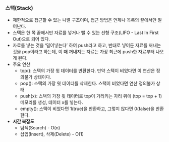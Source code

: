 ### 스택(Stack)

- 제한적으로 접근할 수 있는 나열 구조이며, 접근 방법은 언제나 목록의 끝에서만 일어난다.
- 스택은 한 쪽 끝에서만 자료를 넣거나 뺄 수 있는 선형 구조(LIFO - Last In First Out)으로 되어 있다.
- 자료를 넣는 것을 ‘밀어넣는다’ 하여 push라고 하고, 반대로 넣어둔 자료를 꺼내는 것을 pop이라고 하는데, 이 때 꺼내지는 자료는 가장 최근에 push한 자료부터 나오게 된다.
- 주요 연산
    - top(): 스택의 가장 윗 데이터를 반환한다. 만약 스택이 비었다면 이 연산은 정의불가 상태이다.
    - pop(): 스택의 가장 윗 데이터를 삭제한다. 스택이 비었다면 연산 정의불가 상태
    - push(x): 스택의 가장 윗 데이터로 top이 가리키는 자리 위에 (top = top + 1) 메모리를 생성, 데이터 x를 넣는다.
    - empty(): 스택이 비었다면 1(true)을 반환하고, 그렇지 않다면 0(false)을 반환한다.
- ************************시간 복잡도************************
    - 탐색(Search) - O(n)
    - 삽입(Insert), 삭제(Delete) - O(1)